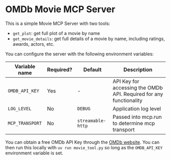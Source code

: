 # OMDb Movie MCP Server

This is a simple Movie MCP Server with two tools:

- `get_plot`: get full plot of a movie by name
- `get_movie_details`: get full details of a movie by name, including ratings, awards, actors, etc.

You can configure the server with the following environment variables:

| Variable name            | Required? | Default                | Description |
| ------------------------ | --------- | ---------------------- | ----------------------------- |
| `OMDB_API_KEY`           | Yes       | - | API Key for accessing the OMDb API. Required for any functionality |
| `LOG_LEVEL`              | No        | `DEBUG`                | Application log level |
| `MCP_TRANSPORT`          | No        | `streamable-http`      | Passed into mcp.run to determine mcp transport |

You can obtain a free OMDb API Key through the [OMDb website](https://www.omdbapi.com/). You can then run this locally with `uv run movie_tool.py` so long as the `OMDB_API_KEY` environment variable is set. 
